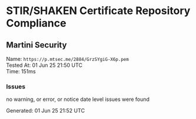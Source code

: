 # STIR/SHAKEN Certificate Repository Compliance

## Martini Security

Name: `https://p.mtsec.me/2884/GrzSYgiG-X6p.pem`\
Tested At: 01 Jun 25 21:50 UTC\
Time: 151ms

### Issues

no warning, or error, or notice date level issues were found

Generated: 01 Jun 25 21:52 UTC